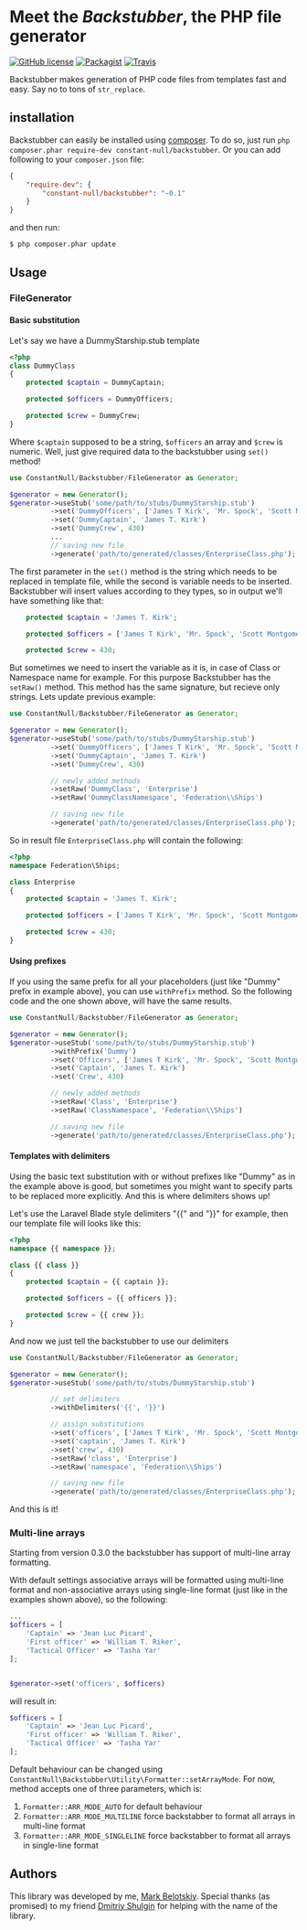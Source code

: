 # Meet the _Backstubber_, the PHP file generator

[![GitHub license](https://img.shields.io/github/license/constant-null/backstubber.svg?style=flat-square)](http://badges.mit-license.org/)
[![Packagist](https://img.shields.io/packagist/v/constant-null/backstubber.svg?style=flat-square)](https://packagist.org/packages/constant-null/backstubber)
[![Travis](https://img.shields.io/travis/constant-null/backstubber.svg?style=flat-square)](https://travis-ci.org/constant-null/backstubber/settings)

 Backstubber makes generation of PHP code files from templates fast and easy.
 Say no to tons of `str_replace`.

## installation

Backstubber can easily be installed using [composer](http://getcomposer.org/).
To do so, just run `php composer.phar require-dev constant-null/backstubber`.
Or you can add following to your `composer.json` file:

```json
{
    "require-dev": {
        "constant-null/backstubber": "~0.1"
    }
}
```

and then run:

```
$ php composer.phar update
```

## Usage

### FileGenerator

#### Basic substitution

Let's say we have a DummyStarship.stub template

```php
<?php
class DummyClass
{
    protected $captain = DummyCaptain;

    protected $officers = DummyOfficers;

    protected $crew = DummyCrew;
}
```

Where `$captain` supposed to be a string, `$officers` an array and `$crew` is numeric.
Well, just give required data to the backstubber using `set()` method!

```php
use ConstantNull/Backstubber/FileGenerator as Generator;

$generator = new Generator();
$generator->useStub('some/path/to/stubs/DummyStarship.stub')
          ->set('DummyOfficers', ['James T Kirk', 'Mr. Spock', 'Scott Montgomery'])
          ->set('DummyCaptain', 'James T. Kirk')
          ->set('DummyCrew', 430)
          ...
          // saving new file
          ->generate('path/to/generated/classes/EnterpriseClass.php');
```
The first parameter in the `set()` method is the string which needs to be replaced in template file,
while the second is variable needs to be inserted.
Backstubber will insert values according to they types, so in output we'll have something like that:

```php
    protected $captain = 'James T. Kirk';

    protected $officers = ['James T Kirk', 'Mr. Spock', 'Scott Montgomery'];

    protected $crew = 430;
```

But sometimes we need to insert the variable as it is, in case of Class or Namespace name for example.
For this purpose Backstubber has the `setRaw()` method.
This method has the same signature, but recieve only strings. Lets update previous example:

```php
use ConstantNull/Backstubber/FileGenerator as Generator;

$generator = new Generator();
$generator->useStub('some/path/to/stubs/DummyStarship.stub')
          ->set('DummyOfficers', ['James T Kirk', 'Mr. Spock', 'Scott Montgomery'])
          ->set('DummyCaptain', 'James T. Kirk')
          ->set('DummyCrew', 430)

          // newly added methods
          ->setRaw('DummyClass', 'Enterprise')
          ->setRaw('DummyClassNamespace', 'Federation\\Ships')

          // saving new file
          ->generate('path/to/generated/classes/EnterpriseClass.php');
```

So in result file `EnterpriseClass.php` will contain the following:

```php
<?php
namespace Federation\Ships;

class Enterprise
{
    protected $captain = 'James T. Kirk';

    protected $officers = ['James T Kirk', 'Mr. Spock', 'Scott Montgomery'];

    protected $crew = 430;
}
```

#### Using prefixes

If you using the same prefix for all your placeholders (just like "Dummy" prefix in example above), you can use `withPrefix` method.
So the following code and the one shown above, will have the same results.

```php
use ConstantNull/Backstubber/FileGenerator as Generator;

$generator = new Generator();
$generator->useStub('some/path/to/stubs/DummyStarship.stub')
          ->withPrefix('Dummy')
          ->set('Officers', ['James T Kirk', 'Mr. Spock', 'Scott Montgomery'])
          ->set('Captain', 'James T. Kirk')
          ->set('Crew', 430)

          // newly added methods
          ->setRaw('Class', 'Enterprise')
          ->setRaw('ClassNamespace', 'Federation\\Ships')

          // saving new file
          ->generate('path/to/generated/classes/EnterpriseClass.php');
```

#### Templates with delimiters

Using the basic text substitution with or without prefixes like "Dummy" as in the example above is good,
but sometimes you might want to specify parts to be replaced more explicitly.
And this is where delimiters shows up!

Let's use the Laravel Blade style delimiters "{{" and "}}" for example, then our template file will looks like this:

```php
<?php
namespace {{ namespace }};

class {{ class }}
{
    protected $captain = {{ captain }};

    protected $officers = {{ officers }};

    protected $crew = {{ crew }};
}
```
And now we just tell the backstubber to use our delimiters

```php
use ConstantNull/Backstubber/FileGenerator as Generator;

$generator = new Generator();
$generator->useStub('some/path/to/stubs/DummyStarship.stub')

          // set delimiters
          ->withDelimiters('{{', '}}')

          // assign substitutions
          ->set('officers', ['James T Kirk', 'Mr. Spock', 'Scott Montgomery'])
          ->set('captain', 'James T. Kirk')
          ->set('crew', 430)
          ->setRaw('class', 'Enterprise')
          ->setRaw('namespace', 'Federation\\Ships')

          // saving new file
          ->generate('path/to/generated/classes/EnterpriseClass.php');
```

And this is it!

### Multi-line arrays

Starting from version 0.3.0 the backstubber has support of multi-line array formatting.

With default settings associative arrays will be formatted using multi-line format and non-associative arrays using single-line format
(just like in the examples shown above), so the following:

```php
...
$officers = [
    'Captain' => 'Jean Luc Picard',
    'First officer' => 'William T. Riker',
    'Tactical Officer' => 'Tasha Yar'
];


$generator->set('officers', $officers)

```

will result in:

```php
$officers = [
    'Captain' => 'Jean Luc Picard',
    'First officer' => 'William T. Riker',
    'Tactical Officer' => 'Tasha Yar'
];
```

Default behaviour can be changed using `ConstantNull\Backstubber\Utility\Formatter::setArrayMode`.
For now, method accepts one of three parameters, which is:
1. `Formatter::ARR_MODE_AUTO` for default behaviour
2. `Formatter::ARR_MODE_MULTILINE` force backstabber to format all arrays in multi-line format
3. `Formatter::ARR_MODE_SINGLELINE` force backstabber to format all arrays in single-line format

## Authors

This library was developed by me, [Mark Belotskiy](https://github.com/constant-null). Special thanks (as promised) to my friend [Dmitriy Shulgin]() for helping with the name of the library.